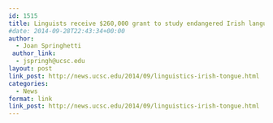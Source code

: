 ```yaml
---
id: 1515
title: Linguists receive $260,000 grant to study endangered Irish language
#date: 2014-09-28T22:43:34+00:00
author:
  - Joan Springhetti
 author_link:
  - jspringh@ucsc.edu
layout: post
link_post: http://news.ucsc.edu/2014/09/linguistics-irish-tongue.html
categories:
  - News
format: link
link_post: http://news.ucsc.edu/2014/09/linguistics-irish-tongue.html
---
```

